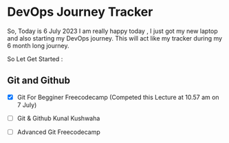 # DevOps Journey Tracker

So, Today is 6 July 2023 I am really happy today , I just got my new  laptop and also starting my DevOps journey. This will act like  my tracker during my
6 month long journey.

So Let Get Started : 

## Git and Github

- [x] Git For Begginer Freecodecamp (Competed this Lecture at 10.57 am on 7 July)
- [ ] Git & Github Kunal Kushwaha
- [ ] Advanced Git Freecodecamp

